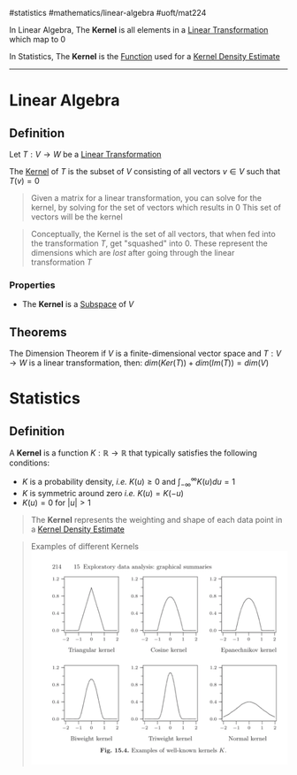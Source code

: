 #statistics #mathematics/linear-algebra 
#uoft/mat224 

In Linear Algebra, The **Kernel** is all elements in a [Linear Transformation](../MAT223%20Notes/Linear%20Transformation.md) which map to 0

In Statistics, The **Kernel** is the [Function](../MAT235%20Notes/Function.md) used for a [Kernel Density Estimate](../../Statistics/STA238%20Notes/Kernel%20Density%20Estimate.md)

---
# Linear Algebra
## Definition

Let $T: V \rightarrow W$ be a [Linear Transformation](../MAT223%20Notes/Linear%20Transformation.md)

The [Kernel](.md) of $T$ is the subset of $V$ consisting of all vectors $v\in V$ such that $T(v)=0$ 

>Given a matrix for a linear transformation, you can solve for the kernel, by solving for the set of vectors which results in 0
	This set of vectors will be the kernel

> Conceptually, the Kernel is the set of all vectors, that when fed into the transformation $T$, get "squashed" into 0. These represent the dimensions which are *lost* after going through the linear transformation $T$
### Properties
- The **Kernel** is a [Subspace](../MAT223%20Notes/Subspace.md) of $V$

## Theorems
The Dimension Theorem
	if $V$ is a finite-dimensional vector space and $T:V\rightarrow W$ is a linear transformation, then:
		$dim(Ker(T))+dim(Im(T))=dim(V)$

# Statistics
## Definition

A **Kernel** is a function $K:\mathbb{R} \rightarrow \mathbb{R}$ that typically satisfies the following conditions:
- $K$ is a probability density, *i.e.* $K(u) \geq 0$ and $\int_{-\infty}^{\infty}K(u)du=1$
- $K$ is symmetric around zero *i.e.* $K(u)=K(-u)$
- $K(u)=0$ for $|u|>1$

> The **Kernel** represents the weighting and shape of each data point in a [Kernel Density Estimate](../../Statistics/STA238%20Notes/Kernel%20Density%20Estimate.md)

 >Examples of different Kernels
> ![500](../../Statistics/STA238%20Notes/attachments/Pasted%20image%2020240708102514.png)


